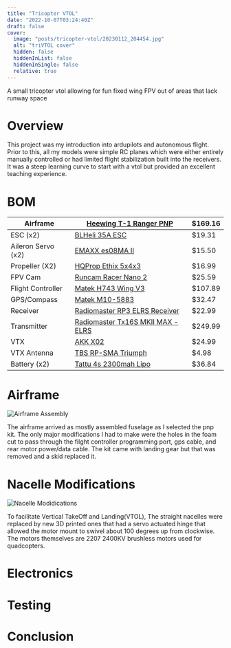 ```yaml
---
title: "Tricopter VTOL"
date: "2022-10-07T03:24:40Z"
draft: false
cover:
  image: "posts/tricopter-vtol/20230112_204454.jpg"
  alt: "triVTOL cover"
  hidden: false
  hiddenInList: false
  hiddenInSingle: false
  relative: true
---
```


A small tricopter vtol allowing for fun fixed wing FPV out of areas that lack runway space

# Overview
This project was my introduction into ardupilots and autonomous flight. Prior to this, all my models were simple RC planes which were either entirely manually controlled or had limited flight stabilization built into the receivers. It was a steep learning curve to start with a vtol but provided an excellent teaching experience.

# BOM
| Airframe | [Heewing T-1 Ranger PNP](https://www.amazon.com/gp/product/B09XKBDPXB/ref=ppx_yo_dt_b_search_asin_title?ie=UTF8&psc=1) | $169.16 |
| --- | --- | --- |
| ESC (x2) | [BLHeli 35A ESC](https://www.aliexpress.us/item/3256806228712998.html?spm=a2g0o.order_list.order_list_main.5.26ff1802JbPjpp&gatewayAdapt=glo2usa) | $19.31 |
| Aileron Servo (x2) | [EMAXX es08MA II](https://emaxmodel.com/products/emax-es08ma-ii-12g-mini-metal-gear-analog-servo-for-rc-model-robot-pwm-servo) | $15.50 |
| Propeller (X2) | [HQProp Ethix 5x4x3](https://www.amazon.com/gp/product/B07XGHYKLB/ref=ppx_yo_dt_b_search_asin_title?ie=UTF8&psc=1) | $16.99 |
| FPV Cam | [Runcam Racer Nano 2](https://www.amazon.com/gp/product/B0832NTZ95/ref=ppx_yo_dt_b_search_asin_title?ie=UTF8&psc=1) | $25.59 |
| Flight Controller | [Matek H743 Wing V3](https://www.aliexpress.us/item/3256803206329896.html?spm=a2g0o.order_list.order_list_main.76.26ff1802JbPjpp&gatewayAdapt=glo2usa) | $107.89 |
| GPS/Compass | [Matek M10-5883](https://www.aliexpress.us/item/3256806557988306.html?spm=a2g0o.order_list.order_list_main.40.26ff1802JbPjpp&gatewayAdapt=glo2usa) | $32.47 |
| Receiver | [Radiomaster RP3 ELRS Receiver](https://www.amazon.com/gp/product/B0BGBKG635/ref=ppx_yo_dt_b_search_asin_title?ie=UTF8&psc=1) | $22.99 |
| Transmitter | [Radiomaster Tx16S MKII MAX - ELRS](https://www.radiomasterrc.com/products/tx16s-mark-ii-max-radio-controller?variant=42850745188583) | $249.99 |
| VTX | [AKK X02](https://www.akktek.com/akk-x2-ultimate-us-version.html) | $24.99 |
| VTX Antenna | [TBS RP-SMA Triumph](https://www.aliexpress.us/item/3256803038729482.html?spm=a2g0o.productlist.main.13.6fd03307CVRejQ&algo_pvid=6ad86606-27b5-4bdf-a94e-3681d3a4d5f6&algo_exp_id=6ad86606-27b5-4bdf-a94e-3681d3a4d5f6-6&pdp_npi=4%40dis%21USD%213.50%213.50%21%21%213.50%213.50%21%402101ef7017279771504077103e2997%2112000024741588916%21sea%21US%212304647260%21XZ&curPageLogUid=ztyRktXwcCrC&utparam-url=scene%3Asearch%7Cquery_from%3A) | $4.98 |
| Battery (x2) | [Tattu 4s 2300mah Lipo](https://www.amazon.com/gp/product/B013I9SVD2/ref=ppx_yo_dt_b_search_asin_title?ie=UTF8&psc=1) | $36.84 |

# Airframe

![Airframe Assembly](20221211_143149.jpg)

The airframe arrived as mostly assembled fuselage as I selected the pnp kit. The only major modifications I had to make were the holes in the foam cut to pass through the filght controller programming port, gps cable, and rear motor power/data cable. The kit came with landing gear but that was removed and a skid replaced it.

# Nacelle Modifications

![Nacelle Modidications](20221007_225330.jpg)

To facilitate Vertical TakeOff and Landing(VTOL), The straight nacelles were replaced by new 3D printed ones that had a servo actuated hinge that allowed the motor mount to swivel about 100 degrees up from clockwise. The motors themselves are 2207 2400KV brushless motors used for quadcopters.

# Electronics

# Testing

# Conclusion
